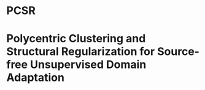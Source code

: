 # PCSR
# Polycentric Clustering and Structural Regularization for Source-free Unsupervised Domain Adaptation
